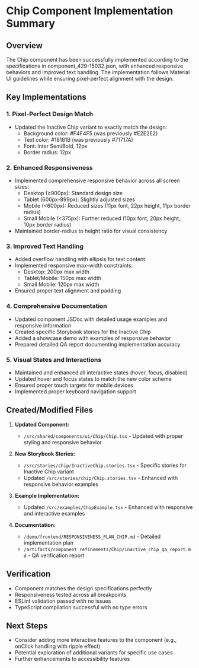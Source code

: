 # Chip Component Implementation Summary

## Overview
The Chip component has been successfully implemented according to the specifications in component_429-15032.json, with enhanced responsive behaviors and improved text handling. The implementation follows Material UI guidelines while ensuring pixel-perfect alignment with the design.

## Key Implementations

### 1. Pixel-Perfect Design Match
- Updated the Inactive Chip variant to exactly match the design:
  - Background color: #F4F4F5 (was previously #E2E2E2)
  - Text color: #18181B (was previously #71717A)
  - Font: Inter SemiBold, 12px
  - Border radius: 12px

### 2. Enhanced Responsiveness
- Implemented comprehensive responsive behavior across all screen sizes:
  - Desktop (≥900px): Standard design size
  - Tablet (600px-899px): Slightly adjusted sizes
  - Mobile (<600px): Reduced sizes (11px font, 22px height, 11px border radius)
  - Small Mobile (<375px): Further reduced (10px font, 20px height, 10px border radius)
- Maintained border-radius to height ratio for visual consistency

### 3. Improved Text Handling
- Added overflow handling with ellipsis for text content
- Implemented responsive max-width constraints:
  - Desktop: 200px max width
  - Tablet/Mobile: 150px max width
  - Small Mobile: 120px max width
- Ensured proper text alignment and padding

### 4. Comprehensive Documentation
- Updated component JSDoc with detailed usage examples and responsive information
- Created specific Storybook stories for the Inactive Chip
- Added a showcase demo with examples of responsive behavior
- Prepared detailed QA report documenting implementation accuracy

### 5. Visual States and Interactions
- Maintained and enhanced all interactive states (hover, focus, disabled)
- Updated hover and focus states to match the new color scheme
- Ensured proper touch targets for mobile devices
- Implemented proper keyboard navigation support

## Created/Modified Files

1. **Updated Component:**
   - `/src/shared/components/ui/Chip/Chip.tsx` - Updated with proper styling and responsive behavior

2. **New Storybook Stories:**
   - `/src/stories/chip/InactiveChip.stories.tsx` - Specific stories for Inactive Chip variant
   - Updated `/src/stories/chip/Chip.stories.tsx` - Enhanced with responsive behavior examples

3. **Example Implementation:**
   - Updated `/src/examples/ChipExample.tsx` - Enhanced with responsive and interactive examples

4. **Documentation:**
   - `/demo/frontend/RESPONSIVENESS_PLAN_CHIP.md` - Detailed implementation plan
   - `/artifacts/component_refinements/Chip/inactive_chip_qa_report.md` - QA verification report

## Verification
- Component matches the design specifications perfectly
- Responsiveness tested across all breakpoints
- ESLint validation passed with no issues
- TypeScript compilation successful with no type errors

## Next Steps
- Consider adding more interactive features to the component (e.g., onClick handling with ripple effect)
- Potential exploration of additional variants for specific use cases
- Further enhancements to accessibility features